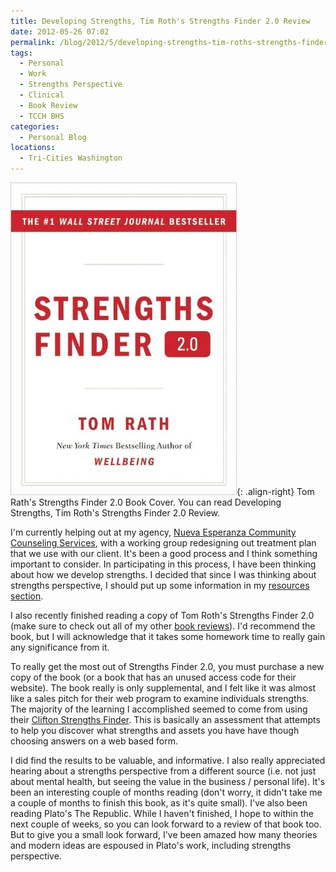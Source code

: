 ```yaml
---
title: Developing Strengths, Tim Roth's Strengths Finder 2.0 Review
date: 2012-05-26 07:02
permalink: /blog/2012/5/developing-strengths-tim-roths-strengths-finder-20-review
tags:
  - Personal
  - Work
  - Strengths Perspective
  - Clinical
  - Book Review
  - TCCH BHS
categories:
  - Personal Blog
locations: 
  - Tri-Cities Washington
---
```


![Tom Rath's Strengths Finder 2.0 Book Cover][1]{: .align-right} Tom Rath's Strengths Finder 2.0 Book Cover.  You can read Developing Strengths, Tim Roth's Strengths Finder 2.0 Review. 

   [1]: /assets/media/tom-rath-strengths-finder-2.0-book-cover.jpg-book-cover.jpg

I'm currently helping out at my agency, [Nueva Esperanza Community Counseling Services][2], with a working group redesigning out treatment plan that we use with our client.  It's been a good process and I think something important to consider.  In participating in this process, I have been thinking about how we develop strengths.  I decided that since I was thinking about strengths perspective, I should put up some information in my [resources section][3].

   [2]: /blog?tag=TCCH%20BHS
   [3]: /resources

I also recently finished reading a copy of Tom Roth's Strengths Finder 2.0 (make sure to check out all of my other [book reviews][4]).  I'd recommend the book, but I will acknowledge that it takes some homework time to really gain any significance from it.

   [4]: /blog?tag=Book%20Review

To really get the most out of Strengths Finder 2.0, you must purchase a new copy of the book (or a book that has an unused access code for their website).  The book really is only supplemental, and I felt like it was almost like a sales pitch for their web program to examine individuals strengths.  The majority of the learning I accomplished seemed to come from using their [Clifton Strengths Finder][5].   This is basically an assessment that attempts to help you discover what strengths and assets you have have though choosing answers on a web based form.

   [5]: http://www.strengthsfinder.com/home.aspx

I did find the results to be valuable, and informative.  I also really appreciated hearing about a strengths perspective from a different source (i.e. not just about mental health, but seeing the value in the business / personal life).  It's been an interesting couple of months reading (don't worry, it didn't take me a couple of months to finish this book, as it's quite small).  I've also been reading Plato's The Republic.  While I haven't finished, I hope to within the next couple of weeks, so you can look forward to a review of that book too.  But to give you a small look forward, I've been amazed how many theories and modern ideas are espoused in Plato's work, including strengths perspective.
